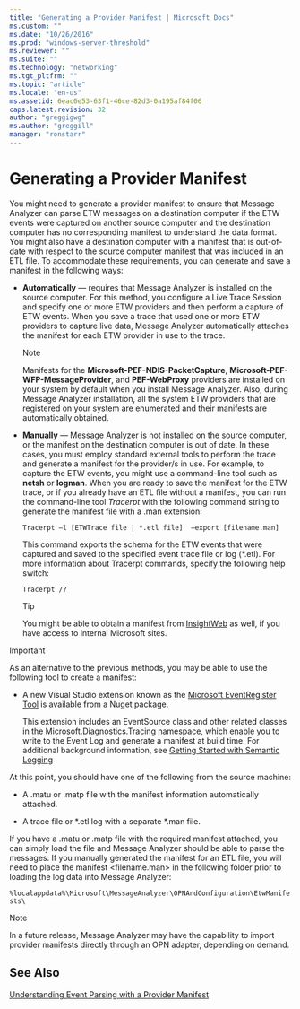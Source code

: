 ```yaml
---
title: "Generating a Provider Manifest | Microsoft Docs"
ms.custom: ""
ms.date: "10/26/2016"
ms.prod: "windows-server-threshold"
ms.reviewer: ""
ms.suite: ""
ms.technology: "networking"
ms.tgt_pltfrm: ""
ms.topic: "article"
ms.locale: "en-us"
ms.assetid: 6eac0e53-63f1-46ce-82d3-0a195af84f06
caps.latest.revision: 32
author: "greggigwg"
ms.author: "greggill"
manager: "ronstarr"
---
```

# Generating a Provider Manifest
You might need to generate a provider manifest to ensure that Message Analyzer can parse ETW messages on a destination computer if the ETW events were captured on another source computer and the destination computer has no corresponding manifest to understand the data format. You might also have a destination computer with a manifest that is out-of-date with respect to the source computer manifest that was included in an ETL file. To accommodate these requirements, you can generate and save a manifest in the following ways:  
  
-   **Automatically** — requires that Message Analyzer is installed on the source computer. For this method, you configure a Live Trace Session and specify one or more ETW providers and then perform a capture of ETW events. When you save a trace that used one or more ETW providers to capture live data, Message Analyzer automatically attaches the manifest for each ETW provider in use to the trace.  
  
    > [!NOTE]
    >  Manifests for the **Microsoft-PEF-NDIS-PacketCapture**, **Microsoft-PEF-WFP-MessageProvider**, and **PEF-WebProxy** providers are installed on your system by default when you install Message Analyzer. Also, during Message Analyzer installation, all the system ETW providers that are registered on your system are enumerated and their manifests are automatically obtained.  
  
-   **Manually** — Message Analyzer is not installed on the source computer, or the manifest on the destination computer is out of date. In these cases, you must employ standard external tools to perform the trace and generate a manifest for the provider/s in use. For example, to capture the ETW events, you might use a command-line tool such as **netsh** or **logman**. When you are ready to save the manifest for the ETW trace, or if you already have an ETL file without a manifest, you can run the command-line tool *Tracerpt* with the following command string to generate the manifest file with a .man extension:  
  
     `Tracerpt –l [ETWTrace file | *.etl file]  –export [filename.man]`  
  
     This command exports the schema for the ETW events that were captured and saved to the specified event trace file or log (*.etl). For more information about Tracerpt commands, specify the following help switch:  
  
     `Tracerpt /?`  
  
    > [!TIP]
    >  You might be able to obtain a manifest from [InsightWeb](http://go.microsoft.com/fwlink/?LinkId=523819) as well, if you have access to internal Microsoft sites.  
  
> [!IMPORTANT]
>  As an alternative to the previous methods, you may be able to use the following tool to create a manifest:  
>   
>  -   A new Visual Studio extension known as the [Microsoft EventRegister Tool](https://www.nuget.org/packages/Microsoft.Diagnostics.Tracing.EventRegister) is available from a Nuget package.  
>   
>      This extension includes an EventSource class and other related classes in the Microsoft.Diagnostics.Tracing namespace, which enable you to write to the Event Log and generate a manifest at build time. For additional background information, see [Getting Started with Semantic Logging](https://blogs.endjin.com/2014/04/getting-started-with-semantic-logging/)  
  
 At this point, you should have one of the following from the source machine:  
  
-   A .matu or .matp file with the manifest information automatically attached.  
  
-   A trace file or *.etl log with a separate \*.man file.  
  
 If you have a .matu or .matp file with the required manifest attached, you can simply load the file and Message Analyzer should be able to parse the messages.  If you manually generated the manifest for an ETL file, you will need to place the manifest \<filename.man> in the following folder prior to loading the log data into Message Analyzer:  
  
 `%localappdata%\Microsoft\MessageAnalyzer\OPNAndConfiguration\EtwManifests\`  
  
> [!NOTE]
>  In a future release, Message Analyzer may have the capability to import provider manifests directly through an OPN adapter, depending on demand.  
  
## See Also  
 [Understanding Event Parsing with a Provider Manifest](understanding-event-parsing-with-a-provider-manifest.md)